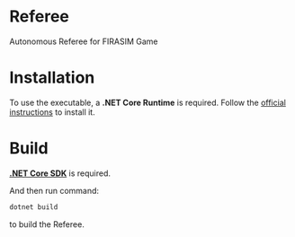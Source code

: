 # Referee
 Autonomous Referee for FIRASIM Game

# Installation

To use the executable, a **.NET Core Runtime** is required.
Follow the [official instructions](https://docs.microsoft.com/dotnet/core/install/runtime) to install it.

# Build

[**.NET Core SDK**](https://docs.microsoft.com/dotnet/core/install/sdk) is required.

And then run command:
```sh
dotnet build
```
to build the Referee.
